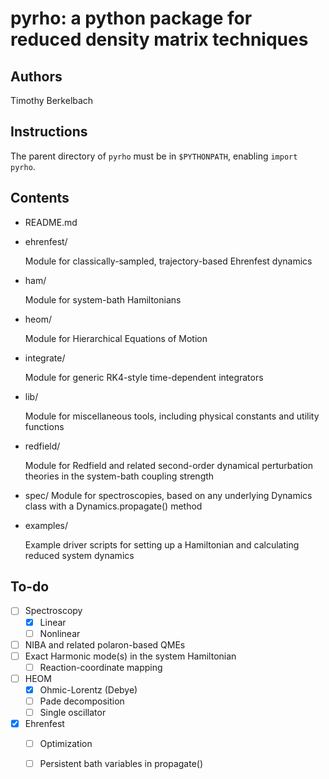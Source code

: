pyrho: a python package for reduced density matrix techniques
==============================================================

Authors
-------
Timothy Berkelbach

Instructions
------------
The parent directory of `pyrho` must be in `$PYTHONPATH`, enabling
    `import pyrho`.

Contents
--------
* README.md

* ehrenfest/

    Module for classically-sampled, trajectory-based Ehrenfest dynamics

* ham/

    Module for system-bath Hamiltonians

* heom/

    Module for Hierarchical Equations of Motion

* integrate/
    
    Module for generic RK4-style time-dependent integrators

* lib/
    
    Module for miscellaneous tools, including physical constants
        and utility functions

* redfield/
    
    Module for Redfield and related second-order dynamical perturbation
        theories in the system-bath coupling strength

* spec/
    Module for spectroscopies, based on any underlying Dynamics class
        with a Dynamics.propagate() method

* examples/
    
    Example driver scripts for setting up a Hamiltonian and calculating
        reduced system dynamics

To-do
-----
- [ ] Spectroscopy
  - [x] Linear 
  - [ ] Nonlinear
- [ ] NIBA and related polaron-based QMEs
- [ ] Exact Harmonic mode(s) in the system Hamiltonian
  - [ ] Reaction-coordinate mapping
- [ ] HEOM
  - [x] Ohmic-Lorentz (Debye)
  - [ ] Pade decomposition
  - [ ] Single oscillator
- [x] Ehrenfest
  - [ ] Optimization
  - [ ] Persistent bath variables in propagate()

